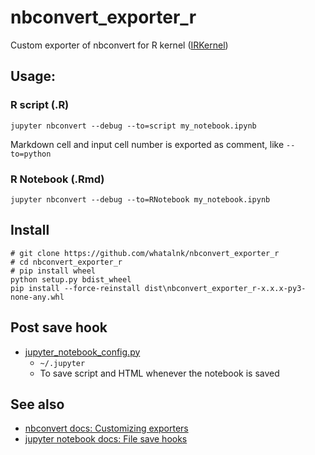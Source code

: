 # nbconvert_exporter_r

Custom exporter of nbconvert for R kernel ([IRKernel](https://github.com/IRkernel/IRkernel))

## Usage: 

### R script (.R)
```
jupyter nbconvert --debug --to=script my_notebook.ipynb
```

Markdown cell and input cell number is exported as comment, like `--to=python`

### R Notebook (.Rmd)
```
jupyter nbconvert --debug --to=RNotebook my_notebook.ipynb
````

## Install

```
# git clone https://github.com/whatalnk/nbconvert_exporter_r
# cd nbconvert_exporter_r
# pip install wheel
python setup.py bdist_wheel
pip install --force-reinstall dist\nbconvert_exporter_r-x.x.x-py3-none-any.whl
```
## Post save hook
- [jupyter_notebook_config.py](https://gist.github.com/whatalnk/c8b3207267d798be713ea4a4664e2ccf) 
    - `~/.jupyter`
    - To save script and HTML whenever the notebook is saved

## See also

- [nbconvert docs: Customizing exporters](https://nbconvert.readthedocs.io/en/latest/external_exporters.html)
- [jupyter notebook docs: File save hooks](https://jupyter-notebook.readthedocs.io/en/latest/extending/savehooks.html)

